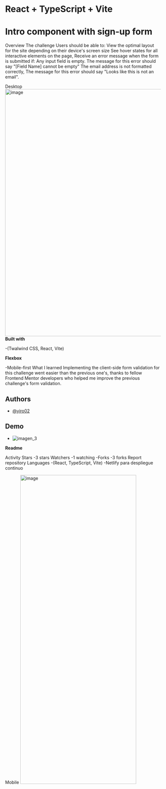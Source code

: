 # React + TypeScript + Vite

# Intro component with sign-up form

Overview
The challenge
Users should be able to:
View the optimal layout for the site depending on their device's screen size
See hover states for all interactive elements on the page, Receive an error message when the form is submitted if:
Any input field is empty. The message for this error should say "[Field Name] cannot be empty"
The email address is not formatted correctly, The message for this error should say "Looks like this is not an email".
 
Desktop
<img width="1440" height="800" alt="image" src="https://github.com/user-attachments/assets/30967d93-db9c-419a-b65e-f5ff4741d9e1" />
**Built with**

-(Twalwind CSS, React, Vite) 

**Flexbox**

-Mobile-first
What I learned Implementing the client-side form validation for this challenge went easier than the previous one's, thanks to fellow Frontend Mentor developers who helped me improve the previous challenge's form validation.

 ## Authors

- [@yiro02]([https://www.github.com/octokatherine](https://github.com/yiro02))

## Demo
-  ![imagen_3](https://github.com/user-attachments/assets/c77ffccc-51f1-40d3-a164-b5c7a0285880)


**Readme**

 Activity
Stars
-3 stars
Watchers
-1 watching
-Forks
-3 forks
Report repository
Languages
-(React, TypeScript, Vite)
-Netlify para despliegue continuo
 
Mobile
<img width="375" height="1000" alt="image" src="https://github.com/user-attachments/assets/09dae1ee-4508-4333-bba6-9231fb666806" />
